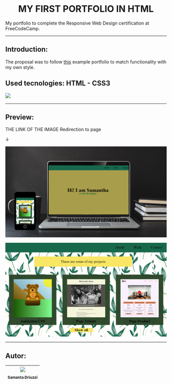 <h1 align="center"> MY FIRST PORTFOLIO IN HTML </h1>
My portfolio to complete the Responsive Web Design certification at FreeCodeCamp.

---

## Introduction:

The proposal was to follow [this](https://personal-portfolio.freecodecamp.rocks/ "this") example portfolio to match functionality with my own style.

Used tecnologies: HTML - CSS3
---

<p align="left">
   <img src="https://img.shields.io/badge/STATUS-%20FINALIZED-red">
   </p>
 
---

## Preview:

THE LINK OF THE IMAGE Redirection to page

&darr;

[![project page viewed from a computer](https://github.com/SamantaDriuzzi/PortFolio/blob/master/img-README/readme.png?raw=true "sss")](http://127.0.0.1:5500/ "sss")

![project section preview](https://github.com/SamantaDriuzzi/PortFolio/blob/master/img-README/work.PNG?raw=true)

---

## Autor:

| [<img src="https://avatars.githubusercontent.com/u/117830607?s=400&u=50db9e90f2146281ef4219eefc22e881127de4cc&v=4" width=80><br><sub>Samanta Driuzzi</sub>](https://github.com/SamantaDriuzzi)
| :---: |
